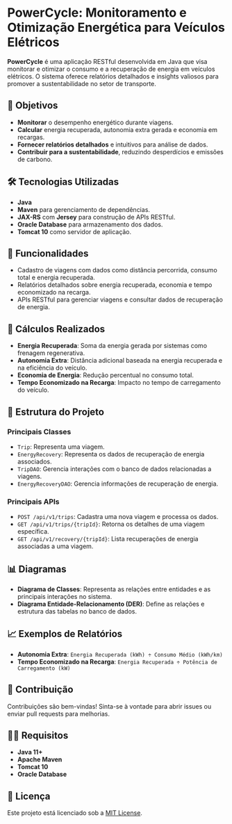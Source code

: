 # PowerCycle: Monitoramento e Otimização Energética para Veículos Elétricos

**PowerCycle** é uma aplicação RESTful desenvolvida em Java que visa monitorar e otimizar o consumo e a recuperação de energia em veículos elétricos. O sistema oferece relatórios detalhados e insights valiosos para promover a sustentabilidade no setor de transporte.

## 🚀 Objetivos

- **Monitorar** o desempenho energético durante viagens.
- **Calcular** energia recuperada, autonomia extra gerada e economia em recargas.
- **Fornecer relatórios detalhados** e intuitivos para análise de dados.
- **Contribuir para a sustentabilidade**, reduzindo desperdícios e emissões de carbono.

## 🛠️ Tecnologias Utilizadas

- **Java**
- **Maven** para gerenciamento de dependências.
- **JAX-RS** com **Jersey** para construção de APIs RESTful.
- **Oracle Database** para armazenamento dos dados.
- **Tomcat 10** como servidor de aplicação.

## 🔢 Funcionalidades

- Cadastro de viagens com dados como distância percorrida, consumo total e energia recuperada.
- Relatórios detalhados sobre energia recuperada, economia e tempo economizado na recarga.
- APIs RESTful para gerenciar viagens e consultar dados de recuperação de energia.

## 🔧 Cálculos Realizados

- **Energia Recuperada**: Soma da energia gerada por sistemas como frenagem regenerativa.
- **Autonomia Extra**: Distância adicional baseada na energia recuperada e na eficiência do veículo.
- **Economia de Energia**: Redução percentual no consumo total.
- **Tempo Economizado na Recarga**: Impacto no tempo de carregamento do veículo.

## 📂 Estrutura do Projeto

### Principais Classes

- `Trip`: Representa uma viagem.
- `EnergyRecovery`: Representa os dados de recuperação de energia associados.
- `TripDAO`: Gerencia interações com o banco de dados relacionadas a viagens.
- `EnergyRecoveryDAO`: Gerencia informações de recuperação de energia.

### Principais APIs

- `POST /api/v1/trips`: Cadastra uma nova viagem e processa os dados.
- `GET /api/v1/trips/{tripId}`: Retorna os detalhes de uma viagem específica.
- `GET /api/v1/recovery/{tripId}`: Lista recuperações de energia associadas a uma viagem.

## 📊 Diagramas

- **Diagrama de Classes**: Representa as relações entre entidades e as principais interações no sistema.
- **Diagrama Entidade-Relacionamento (DER)**: Define as relações e estrutura das tabelas no banco de dados.

## 📈 Exemplos de Relatórios

- **Autonomia Extra**: `Energia Recuperada (kWh) ÷ Consumo Médio (kWh/km)`
- **Tempo Economizado na Recarga**: `Energia Recuperada ÷ Potência de Carregamento (kW)`

## 🤝 Contribuição

Contribuições são bem-vindas! Sinta-se à vontade para abrir issues ou enviar pull requests para melhorias.

## 🧑‍💻 Requisitos

- **Java 11+**
- **Apache Maven**
- **Tomcat 10**
- **Oracle Database**

## 📜 Licença

Este projeto está licenciado sob a [MIT License](LICENSE).
